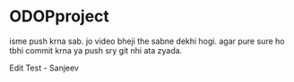 # ODOPproject
isme push krna sab.
jo video bheji the sabne dekhi hogi. 
agar pure sure ho tbhi commit krna ya push sry git nhi ata zyada.

Edit Test - Sanjeev
